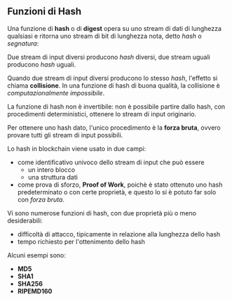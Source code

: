## Funzioni di Hash

Una funzione di **hash** o di **digest** opera su uno stream di dati di lunghezza qualsiasi e ritorna uno stream di bit di lunghezza nota, detto _hash_ o _segnatura_:

Due stream di input diversi producono _hash_ diversi, due stream uguali producono _hash_ uguali.

Quando due stream di input diversi producono lo stesso _hash_, l'effetto si chiama **collisione**. In una funzione di hash di buona qualità, la collisione è _computazionalmente impossibile_.

La funzione di hash non è invertibile: non è possibile partire dallo hash, con procedimenti deterministici, ottenere lo stream di input originario.

Per ottenere uno hash dato, l'unico procedimento è la **forza bruta**, ovvero provare tutti gli stream di input possibili.

Lo hash in blockchain viene usato in due campi:
* come identificativo univoco dello stream di input che può essere
    * un intero blocco
    * una struttura dati
* come prova di sforzo, **Proof of Work**, poichè è stato ottenuto uno hash predeterminato o con certe proprietà, e questo lo si è potuto far solo con _forza bruta_.

Vi sono numerose funzioni di hash, con due proprietà più o meno desiderabili:
* difficoltà di attacco, tipicamente in relazione alla lunghezza dello hash
* tempo richiesto per l'ottenimento dello hash

Alcuni esempi sono:
* **MD5**
* **SHA1**
* **SHA256**
* **RIPEMD160**

